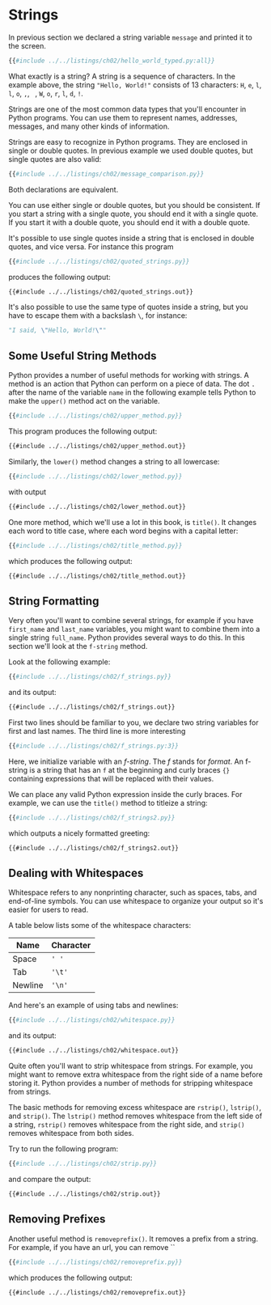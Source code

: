 # Strings

In previous section we declared a string variable `message` and printed it to the screen. 

```py
{{#include ../../listings/ch02/hello_world_typed.py:all}}
```

What exactly is a string? A string is a sequence of characters. In the example above, the string `"Hello, World!"` consists of 13 characters: `H`, `e`, `l`, `l`, `o`, `,`, ` `, `W`, `o`, `r`, `l`, `d`, `!`.

Strings are one of the most common data types that you'll encounter in Python programs. You can use them to represent names, addresses, messages, and many other kinds of information.

Strings are easy to recognize in Python programs. They are enclosed in single or double quotes. In previous example we used double quotes, but single quotes are also valid:

```py
{{#include ../../listings/ch02/message_comparison.py}}
```

Both declarations are equivalent.

You can use either single or double quotes, but you should be consistent. If you start a string with a single quote, you should end it with a single quote. If you start it with a double quote, you should end it with a double quote.

It's possible to use single quotes inside a string that is enclosed in double quotes, and vice versa. For instance this program

```py
{{#include ../../listings/ch02/quoted_strings.py}}
```

produces the following output:

```txt
{{#include ../../listings/ch02/quoted_strings.out}}
```

It's also possible to use the same type of quotes inside a string, but you have to escape them with a backslash `\`, for instance:

```py
"I said, \"Hello, World!\""
```

## Some Useful String Methods

Python provides a number of useful methods for working with strings. A method is an action that Python can perform on a piece of data. The dot `.` after the name of the variable `name` in the following example tells Python to make the `upper()` method act on the variable.

```py
{{#include ../../listings/ch02/upper_method.py}}
```

This program produces the following output:

```txt
{{#include ../../listings/ch02/upper_method.out}}
```

Similarly, the `lower()` method changes a string to all lowercase:

```py
{{#include ../../listings/ch02/lower_method.py}}
```

with output

```txt
{{#include ../../listings/ch02/lower_method.out}}
```

One more method, which we'll use a lot in this book, is `title()`.
It changes each word to title case, where each word begins with a capital letter:

```py
{{#include ../../listings/ch02/title_method.py}}
```

which produces the following output:

```txt
{{#include ../../listings/ch02/title_method.out}}
```

## String Formatting

Very often you'll want to combine several strings, for example if you have `first_name` and `last_name` variables, you might want to combine them into a single string `full_name`. Python provides several ways to do this. In this section we'll look at the `f-string` method.

Look at the following example:

```py
{{#include ../../listings/ch02/f_strings.py}}
```

and its output:

```txt
{{#include ../../listings/ch02/f_strings.out}}
```

First two lines should be familiar to you, we declare two string variables
for first and last names. The third line is more interesting

```py
{{#include ../../listings/ch02/f_strings.py:3}}
```

Here, we initialize variable with an _f-string_. The _f_ stands for _format_.
An f-string is a string that has an `f` at the beginning and curly braces `{}` containing expressions that will be replaced with their values.

We can place any valid Python expression inside the curly braces. For example, we can use the `title()` method to titleize a string:

```py
{{#include ../../listings/ch02/f_strings2.py}}
```

which outputs a nicely formatted greeting:

```txt
{{#include ../../listings/ch02/f_strings2.out}}
```

## Dealing with Whitespaces

Whitespace refers to any nonprinting character, such as spaces, tabs, and end-of-line symbols. You can use whitespace to organize your output so it's easier for users to read.

A table below lists some of the whitespace characters:

| Name    | Character |
| ------- | --------- |
| Space   | `' '`     |
| Tab     | `'\t'`    |
| Newline | `'\n'`    |

And here's an example of using tabs and newlines:

```py
{{#include ../../listings/ch02/whitespace.py}}
```

and its output:

```txt
{{#include ../../listings/ch02/whitespace.out}}
```

Quite often you'll want to strip whitespace from strings. For example, you might want to remove extra whitespace from the right side of a name before storing it. Python provides a number of methods for stripping whitespace from strings.

The basic methods for removing excess whitespace are `rstrip()`, `lstrip()`, and `strip()`. The `lstrip()` method removes whitespace from the left side of a string, `rstrip()` removes whitespace from the right side, and `strip()` removes whitespace from both sides.

Try to run the following program:

```py
{{#include ../../listings/ch02/strip.py}}
```

and compare the output:

```txt
{{#include ../../listings/ch02/strip.out}}
```

## Removing Prefixes

Another useful method is `removeprefix()`. It removes a prefix from a string. For example, if you have an url, you can remove ``

```py
{{#include ../../listings/ch02/removeprefix.py}}
```

which produces the following output:

```txt
{{#include ../../listings/ch02/removeprefix.out}}
```
